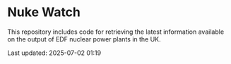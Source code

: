 # Nuke Watch

This repository includes code for retrieving the latest information available on the output of EDF nuclear power plants in the UK.

Last updated: 2025-07-02 01:19